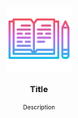 <!-- PROJECT LOGO -->
<br />
<div align="center">
  <a href="https://github.com/CoodingPenguin/">
    <img src="logo.png" alt="Logo" width="128">
  </a>
  <h3>Title</h3>
  <small>Description</small>
</div>

## 
